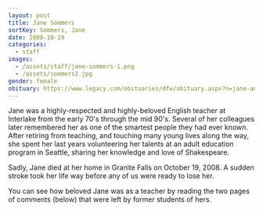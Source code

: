 ```yaml
---
layout: post
title: Jane Sommers
sortKey: Sommers, Jane
date: 2008-10-19
categories:
  - staff
images:
  - /assets/staff/jane-sommers-1.png
  - /assets/sommers2.jpg
gender: female
obituary: https://www.legacy.com/obituaries/dfw/obituary.aspx?n=jane-and-wesley-sommers&pid=173425925
---
```

Jane was a highly-respected and highly-beloved English teacher at Interlake from the early 70's through the mid 90's. Several of her colleagues later remembered her as one of the smartest people they had ever known. After retiring from teaching, and touching many young lives along the way, she spent her last years volunteering her talents at an adult education program in Seattle, sharing her knowledge and love of Shakespeare.

Sadly, Jane died at her home in Granite Falls on October 19, 2008. A sudden stroke took her life way before any of us were ready to lose her.

You can see how beloved Jane was as a teacher by reading the two pages of comments (below) that were left by former students of hers.